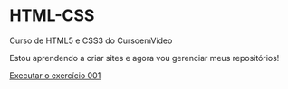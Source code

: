 # HTML-CSS
 Curso de HTML5 e CSS3 do CursoemVídeo

Estou aprendendo a criar sites e agora vou gerenciar meus repositórios!

<a href="https://joaovieiradasilva.github.io/HTML-CSS/Exercícios/ex001/index.html" targert="_blank">Executar o exercício 001</a>